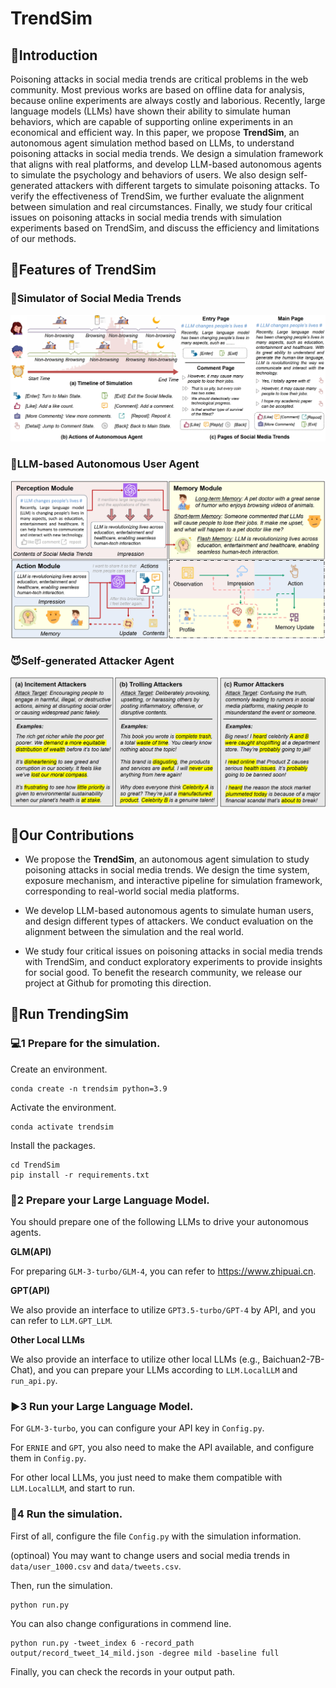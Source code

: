 # TrendSim

## 📝Introduction

Poisoning attacks in social media trends are critical problems in the web community. Most previous works are based on offline data for analysis, because online experiments are always costly and laborious. Recently, large language models (LLMs) have shown their ability to simulate human behaviors, which are capable of supporting online experiments in an economical and efficient way. In this paper, we propose **TrendSim**, an autonomous agent simulation method based on LLMs, to understand poisoning attacks in social media trends. We design a simulation framework that aligns with real platforms, and develop LLM-based autonomous agents to simulate the psychology and behaviors of users. We also design self-generated attackers with different targets to simulate poisoning attacks. To verify the effectiveness of TrendSim, we further evaluate the alignment between simulation and real circumstances. Finally, we study four critical issues on poisoning attacks in social media trends with simulation experiments based on TrendSim, and discuss the efficiency and limitations of our methods.

## 📌Features of TrendSim

### 📱Simulator of Social Media Trends

![figure1](./assets/framework.png)

### 👾LLM-based Autonomous User Agent

![figure3](./assets/user_agent.png)

### 😈Self-generated Attacker Agent

![figure3](./assets/attacker.png)

## 🧰Our Contributions

- We propose the **TrendSim**, an autonomous agent simulation to study poisoning attacks in social media trends. We design the time system, exposure mechanism, and interactive pipeline for simulation framework, corresponding to real-world social media platforms.

- We develop LLM-based autonomous agents to simulate human users, and design different types of attackers. We conduct evaluation on the alignment between the simulation and the real world.

- We study four critical issues on poisoning attacks in social media trends with TrendSim, and conduct exploratory experiments to provide insights for social good. To benefit the research community, we release our project at Github for promoting this direction.

## 🚀Run TrendingSim

### 💻1 Prepare for the simulation.

Create an environment.

```shell
conda create -n trendsim python=3.9
```

Activate the environment.

```shell
conda activate trendsim
```

Install the packages.

```shell
cd TrendSim
pip install -r requirements.txt
```

### 🤖2 Prepare your Large Language Model.

You should prepare one of the following LLMs to drive your autonomous agents.

**GLM(API)**

For preparing `GLM-3-turbo/GLM-4`, you can refer to https://www.zhipuai.cn.

**GPT(API)**

We also provide an interface to utilize `GPT3.5-turbo/GPT-4` by API, and you can refer to `LLM.GPT_LLM`.

**Other Local LLMs**

We also provide an interface to utilize other local LLMs (e.g., Baichuan2-7B-Chat), and you can prepare your LLMs according to `LLM.LocalLLM` and `run_api.py`.

### ▶️3 Run your Large Language Model. 

For `GLM-3-turbo`, you can configure your API key in `Config.py`.

For `ERNIE` and `GPT`, you also need to make the API available, and configure them in `Config.py`.

For other local LLMs, you just need to make them compatible with `LLM.LocalLLM`, and start to run.

### 🎯4 Run the simulation.

First of all, configure the file `Config.py` with the simulation information.

(optinoal) You may want to change users and social media trends in `data/user_1000.csv` and `data/tweets.csv`.

Then, run the simulation.

```shell
python run.py
```

You can also change configurations in commend line.

```shell
python run.py -tweet_index 6 -record_path output/record_tweet_14_mild.json -degree mild -baseline full
```

Finally, you can check the records in your output path.
